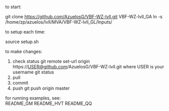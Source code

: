 
  to start:

git clone https://github.com/AzuelosG/VBF-WZ-lvll.git VBF-WZ-lvll_GA
ln -s /home/zp/azuelos/lvll/MVA/VBF-WZ-lvll_GL/Inputs/

  to setup each time:

source setup.sh

  to make changes:
  
  1) check status
git remote set-url origin https://USER@github.com/AzuelosG/VBF-WZ-lvll.git
       where USER is your username
git status
  2) pull
  3) commit
  4) push
git push origin master


for running examples, see:  
      README_GM
      README_HVT
      README_QQ   
